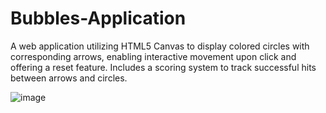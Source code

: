 # Bubbles-Application
A web application utilizing HTML5 Canvas to display colored circles with corresponding arrows, enabling interactive movement upon click and offering a reset feature. Includes a scoring system to track successful hits between arrows and circles.

![image](https://github.com/Kushal1306/Bubbles-Application/assets/95643826/f698065a-e720-4f1e-ba05-b8d3c2b179d5)

